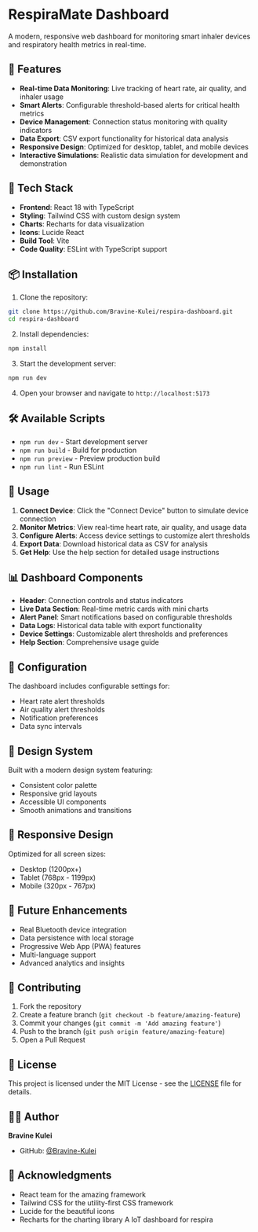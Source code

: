 # RespiraMate Dashboard

A modern, responsive web dashboard for monitoring smart inhaler devices and respiratory health metrics in real-time.

## 🌟 Features

- **Real-time Data Monitoring**: Live tracking of heart rate, air quality, and inhaler usage
- **Smart Alerts**: Configurable threshold-based alerts for critical health metrics
- **Device Management**: Connection status monitoring with quality indicators
- **Data Export**: CSV export functionality for historical data analysis
- **Responsive Design**: Optimized for desktop, tablet, and mobile devices
- **Interactive Simulations**: Realistic data simulation for development and demonstration

## 🚀 Tech Stack

- **Frontend**: React 18 with TypeScript
- **Styling**: Tailwind CSS with custom design system
- **Charts**: Recharts for data visualization
- **Icons**: Lucide React
- **Build Tool**: Vite
- **Code Quality**: ESLint with TypeScript support

## 📦 Installation

1. Clone the repository:
```bash
git clone https://github.com/Bravine-Kulei/respira-dashboard.git
cd respira-dashboard
```

2. Install dependencies:
```bash
npm install
```

3. Start the development server:
```bash
npm run dev
```

4. Open your browser and navigate to `http://localhost:5173`

## 🛠️ Available Scripts

- `npm run dev` - Start development server
- `npm run build` - Build for production
- `npm run preview` - Preview production build
- `npm run lint` - Run ESLint

## 🎯 Usage

1. **Connect Device**: Click the "Connect Device" button to simulate device connection
2. **Monitor Metrics**: View real-time heart rate, air quality, and usage data
3. **Configure Alerts**: Access device settings to customize alert thresholds
4. **Export Data**: Download historical data as CSV for analysis
5. **Get Help**: Use the help section for detailed usage instructions

## 📊 Dashboard Components

- **Header**: Connection controls and status indicators
- **Live Data Section**: Real-time metric cards with mini charts
- **Alert Panel**: Smart notifications based on configurable thresholds
- **Data Logs**: Historical data table with export functionality
- **Device Settings**: Customizable alert thresholds and preferences
- **Help Section**: Comprehensive usage guide

## 🔧 Configuration

The dashboard includes configurable settings for:
- Heart rate alert thresholds
- Air quality alert thresholds
- Notification preferences
- Data sync intervals

## 🎨 Design System

Built with a modern design system featuring:
- Consistent color palette
- Responsive grid layouts
- Accessible UI components
- Smooth animations and transitions

## 📱 Responsive Design

Optimized for all screen sizes:
- Desktop (1200px+)
- Tablet (768px - 1199px)
- Mobile (320px - 767px)

## 🔮 Future Enhancements

- Real Bluetooth device integration
- Data persistence with local storage
- Progressive Web App (PWA) features
- Multi-language support
- Advanced analytics and insights

## 🤝 Contributing

1. Fork the repository
2. Create a feature branch (`git checkout -b feature/amazing-feature`)
3. Commit your changes (`git commit -m 'Add amazing feature'`)
4. Push to the branch (`git push origin feature/amazing-feature`)
5. Open a Pull Request

## 📄 License

This project is licensed under the MIT License - see the [LICENSE](LICENSE) file for details.

## 👨‍💻 Author

**Bravine Kulei**
- GitHub: [@Bravine-Kulei](https://github.com/Bravine-Kulei)

## 🙏 Acknowledgments

- React team for the amazing framework
- Tailwind CSS for the utility-first CSS framework
- Lucide for the beautiful icons
- Recharts for the charting library
A IoT dashboard for respira 
